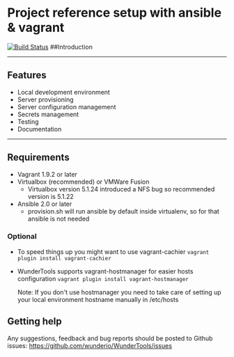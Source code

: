 # Project reference setup with ansible & vagrant

[![Build Status](https://travis-ci.org/wunderio/WunderTools.svg?branch=master)](https://travis-ci.org/wunderio/WunderTools)
##Introduction


-------------------------------------------------------------------------------

## Features
- Local development environment
- Server provisioning
- Server configuration management
- Secrets management
- Testing
- Documentation

-------------------------------------------------------------------------------


## Requirements
- Vagrant 1.9.2 or later
- Virtualbox (recommended) or VMWare Fusion
  - Virtualbox version 5.1.24 introduced a NFS bug so recommended version is 5.1.22
- Ansible 2.0 or later
  - provision.sh will run ansible by default inside virtualenv, so for that ansible is not needed

### Optional
- To speed things up you might want to use vagrant-cachier
```vagrant plugin install vagrant-cachier```

- WunderTools supports vagrant-hostmanager for easier hosts configuration
```vagrant plugin install vagrant-hostmanager```

  Note: If you don't use hostmanager you need to take care of setting up your local environment hostname manually in /etc/hosts

## Getting help
Any suggestions, feedback and bug reports should be posted to Github issues: https://github.com/wunderio/WunderTools/issues

